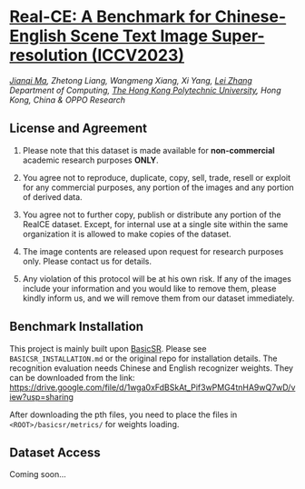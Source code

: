 # [Real-CE: A Benchmark for Chinese-English Scene Text Image Super-resolution (ICCV2023)](https://arxiv.org/abs/2308.03262)

_[Jianqi Ma](https://scholar.google.com/citations?user=kQUJjQQAAAAJ&hl=en), Zhetong Liang, Wangmeng Xiang, Xi Yang, [Lei Zhang](https://www4.comp.polyu.edu.hk/~cslzhang)_  
_Department of Computing, [The Hong Kong Polytechnic University](http://www.comp.polyu.edu.hk), Hong Kong, China & OPPO Research_

## License and Agreement
1. Please note that this dataset is made available for **non-commercial** academic research purposes **ONLY**. 

2. You agree not to reproduce, duplicate, copy, sell, trade, resell or exploit for any commercial purposes, any portion of the images and any portion of derived data.

3. You agree not to further copy, publish or distribute any portion of the RealCE dataset. Except, for internal use at a single site within the same organization it is allowed to make copies of the dataset.

4. The image contents are released upon request for research purposes only. Please contact us for details.

5. Any violation of this protocol will be at his own risk. If any of the images include your information and you would like to remove them, please kindly inform us, and we will remove them from our dataset immediately.

## Benchmark Installation

This project is mainly built upon [BasicSR](https://github.com/XPixelGroup/BasicSR). Please see `BASICSR_INSTALLATION.md` or the original repo for installation details. The recognition evaluation needs Chinese and English recognizer weights. They can be downloaded from the link: https://drive.google.com/file/d/1wga0xFdBSkAt_Pif3wPMG4tnHA9wQ7wD/view?usp=sharing

After downloading the pth files, you need to place the files in `<ROOT>/basicsr/metrics/` for weights loading.

## Dataset Access
Coming soon...

